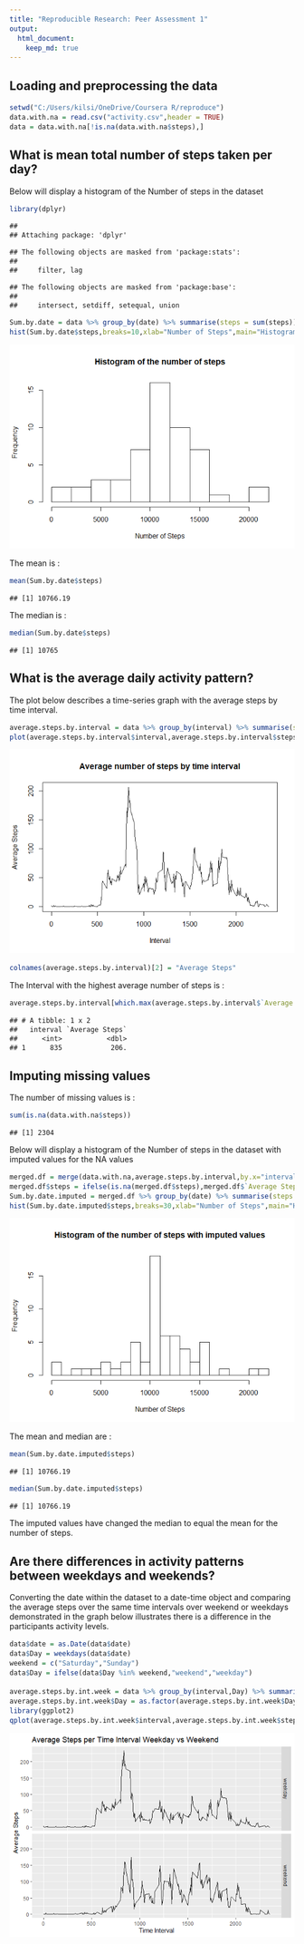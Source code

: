 ```yaml
---
title: "Reproducible Research: Peer Assessment 1"
output: 
  html_document:
    keep_md: true
---
```



## Loading and preprocessing the data


```r
setwd("C:/Users/kilsi/OneDrive/Coursera R/reproduce")
data.with.na = read.csv("activity.csv",header = TRUE)   
data = data.with.na[!is.na(data.with.na$steps),]
```

## What is mean total number of steps taken per day?

Below will display a histogram of the Number of steps in the dataset



```r
library(dplyr)
```

```
## 
## Attaching package: 'dplyr'
```

```
## The following objects are masked from 'package:stats':
## 
##     filter, lag
```

```
## The following objects are masked from 'package:base':
## 
##     intersect, setdiff, setequal, union
```

```r
Sum.by.date = data %>% group_by(date) %>% summarise(steps = sum(steps))
hist(Sum.by.date$steps,breaks=10,xlab="Number of Steps",main="Histogram of the number of steps")
```

![](PA1_template_files/figure-html/unnamed-chunk-2-1.png)<!-- -->

The mean is :


```r
mean(Sum.by.date$steps)
```

```
## [1] 10766.19
```

The median is :

```r
median(Sum.by.date$steps)
```

```
## [1] 10765
```

## What is the average daily activity pattern?

The plot below describes a time-series graph with the average steps by time interval.

```r
average.steps.by.interval = data %>% group_by(interval) %>% summarise(steps = mean(steps))
plot(average.steps.by.interval$interval,average.steps.by.interval$steps, type="l",xlab="Interval",ylab="Average Steps", main="Average number of steps by time interval")
```

![](PA1_template_files/figure-html/unnamed-chunk-5-1.png)<!-- -->

```r
colnames(average.steps.by.interval)[2] = "Average Steps"
```

The Interval with the highest average number of steps is :

```r
average.steps.by.interval[which.max(average.steps.by.interval$`Average Steps`),]
```

```
## # A tibble: 1 x 2
##   interval `Average Steps`
##      <int>           <dbl>
## 1      835            206.
```


## Imputing missing values

The number of missing values is :


```r
sum(is.na(data.with.na$steps))
```

```
## [1] 2304
```

Below will display a histogram of the Number of steps in the dataset with imputed values for the NA values

```r
merged.df = merge(data.with.na,average.steps.by.interval,by.x="interval",by.y = "interval",all.x = TRUE)
merged.df$steps = ifelse(is.na(merged.df$steps),merged.df$`Average Steps`,merged.df$steps)
Sum.by.date.imputed = merged.df %>% group_by(date) %>% summarise(steps = sum(steps))
hist(Sum.by.date.imputed$steps,breaks=30,xlab="Number of Steps",main="Histogram of the number of steps with imputed values")
```

![](PA1_template_files/figure-html/unnamed-chunk-8-1.png)<!-- -->

The mean and median are :


```r
mean(Sum.by.date.imputed$steps)
```

```
## [1] 10766.19
```

```r
median(Sum.by.date.imputed$steps)
```

```
## [1] 10766.19
```

The imputed values have changed the median to equal the mean for the number of steps.


## Are there differences in activity patterns between weekdays and weekends?

Converting the date within the dataset to a date-time object and comparing the average steps over the same time intervals over weekend or weekdays demonstrated in the graph below illustrates there is a difference in the participants activity levels.


```r
data$date = as.Date(data$date)
data$Day = weekdays(data$date)
weekend = c("Saturday","Sunday")
data$Day = ifelse(data$Day %in% weekend,"weekend","weekday")

average.steps.by.int.week = data %>% group_by(interval,Day) %>% summarise(steps = mean(steps))
average.steps.by.int.week$Day = as.factor(average.steps.by.int.week$Day)
library(ggplot2)
qplot(average.steps.by.int.week$interval,average.steps.by.int.week$steps,data=average.steps.by.int.week, facets= Day~.,geom="path",xlab="Time Interval",ylab="Average Steps",main="Average Steps per Time Interval Weekday vs Weekend")
```

![](PA1_template_files/figure-html/unnamed-chunk-10-1.png)<!-- -->

